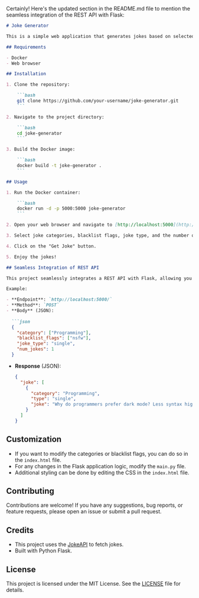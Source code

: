 Certainly! Here's the updated section in the README.md file to mention the seamless integration of the REST API with Flask:

```markdown
# Joke Generator

This is a simple web application that generates jokes based on selected categories and blacklist flags. It uses the JokeAPI to fetch jokes and Flask to serve the web interface, with seamless integration of a REST API.

## Requirements

- Docker
- Web browser

## Installation

1. Clone the repository:

    ```bash
    git clone https://github.com/your-username/joke-generator.git
    ```

2. Navigate to the project directory:

    ```bash
    cd joke-generator
    ```

3. Build the Docker image:

    ```bash
    docker build -t joke-generator .
    ```

## Usage

1. Run the Docker container:

    ```bash
    docker run -d -p 5000:5000 joke-generator
    ```

2. Open your web browser and navigate to [http://localhost:5000](http://localhost:5000).

3. Select joke categories, blacklist flags, joke type, and the number of jokes you want.

4. Click on the "Get Joke" button.

5. Enjoy the jokes!

## Seamless Integration of REST API

This project seamlessly integrates a REST API with Flask, allowing you to programmatically access the joke generation functionality. You can send HTTP requests to the Flask server to get jokes in JSON format.

Example:

- **Endpoint**: `http://localhost:5000/`
- **Method**: `POST`
- **Body** (JSON):
  
  ```json
  {
    "category": ["Programming"],
    "blacklist_flags": ["nsfw"],
    "joke_type": "single",
    "num_jokes": 1
  }
  ```

- **Response** (JSON):

  ```json
  {
    "joke": [
      {
        "category": "Programming",
        "type": "single",
        "joke": "Why do programmers prefer dark mode? Less syntax highlighting."
      }
    ]
  }

## Customization

- If you want to modify the categories or blacklist flags, you can do so in the `index.html` file.
- For any changes in the Flask application logic, modify the `main.py` file.
- Additional styling can be done by editing the CSS in the `index.html` file.

## Contributing

Contributions are welcome! If you have any suggestions, bug reports, or feature requests, please open an issue or submit a pull request.

## Credits

- This project uses the [JokeAPI](https://jokeapi.dev/) to fetch jokes.
- Built with Python Flask.

## License

This project is licensed under the MIT License. See the [LICENSE](LICENSE) file for details.

